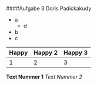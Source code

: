 ####Aufgabe 3 Doris Padickakudy
* a
  * d
* b
* c

| Happy | Happy 2 | Happy 3|
|-------|---------|--------|
|1| 2| 3|

**Text Nummer 1** 
*Text Nummer 2*
